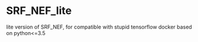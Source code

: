 # SRF_NEF_lite
lite version of SRF_NEF, for compatible with stupid tensorflow docker based on python&lt;=3.5
